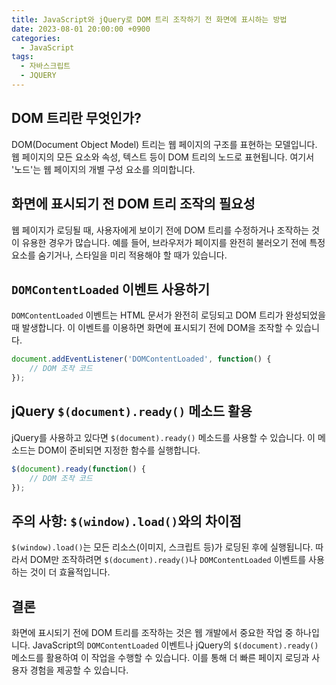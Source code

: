 ```yaml
---
title: JavaScript와 jQuery로 DOM 트리 조작하기 전 화면에 표시하는 방법
date: 2023-08-01 20:00:00 +0900
categories:
  - JavaScript
tags:
  - 자바스크립트
  - JQUERY
---
```


## DOM 트리란 무엇인가?

DOM(Document Object Model) 트리는 웹 페이지의 구조를 표현하는 모델입니다. 웹 페이지의 모든 요소와 속성, 텍스트 등이 DOM 트리의 노드로 표현됩니다. 여기서 '노드'는 웹 페이지의 개별 구성 요소를 의미합니다. 

## 화면에 표시되기 전 DOM 트리 조작의 필요성

웹 페이지가 로딩될 때, 사용자에게 보이기 전에 DOM 트리를 수정하거나 조작하는 것이 유용한 경우가 많습니다. 예를 들어, 브라우저가 페이지를 완전히 불러오기 전에 특정 요소를 숨기거나, 스타일을 미리 적용해야 할 때가 있습니다.

## `DOMContentLoaded` 이벤트 사용하기

`DOMContentLoaded` 이벤트는 HTML 문서가 완전히 로딩되고 DOM 트리가 완성되었을 때 발생합니다. 이 이벤트를 이용하면 화면에 표시되기 전에 DOM을 조작할 수 있습니다. 

```javascript
document.addEventListener('DOMContentLoaded', function() {
    // DOM 조작 코드
});
```

## jQuery `$(document).ready()` 메소드 활용

jQuery를 사용하고 있다면 `$(document).ready()` 메소드를 사용할 수 있습니다. 이 메소드는 DOM이 준비되면 지정한 함수를 실행합니다.

```javascript
$(document).ready(function() {
    // DOM 조작 코드
});
```

## 주의 사항: `$(window).load()`와의 차이점

`$(window).load()`는 모든 리소스(이미지, 스크립트 등)가 로딩된 후에 실행됩니다. 따라서 DOM만 조작하려면 `$(document).ready()`나 `DOMContentLoaded` 이벤트를 사용하는 것이 더 효율적입니다.

## 결론

화면에 표시되기 전에 DOM 트리를 조작하는 것은 웹 개발에서 중요한 작업 중 하나입니다. JavaScript의 `DOMContentLoaded` 이벤트나 jQuery의 `$(document).ready()` 메소드를 활용하여 이 작업을 수행할 수 있습니다. 이를 통해 더 빠른 페이지 로딩과 사용자 경험을 제공할 수 있습니다.